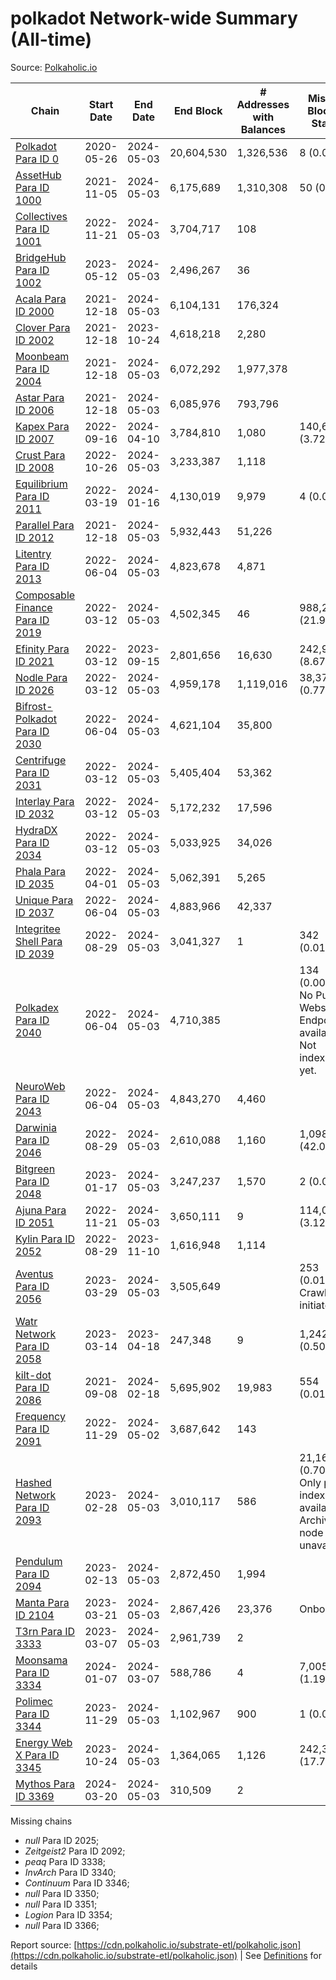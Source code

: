 # polkadot Network-wide Summary (All-time)

Source: [Polkaholic.io](https://polkaholic.io)


| Chain            | Start Date | End Date | End Block | # Addresses with Balances | Missing Blocks / Status |
| ---------------- | ---------- | ---------| --------- | ------------------------- | ----------------------- |
| [Polkadot Para ID 0](/polkadot/0-polkadot) | 2020-05-26 | 2024-05-03 | 20,604,530 |  1,326,536 | 8 (0.00%)  |
| [AssetHub Para ID 1000](/polkadot/1000-assethub) | 2021-11-05 | 2024-05-03 | 6,175,689 |  1,310,308 | 50 (0.00%)  |
| [Collectives Para ID 1001](/polkadot/1001-collectives) | 2022-11-21 | 2024-05-03 | 3,704,717 |  108 |    |
| [BridgeHub Para ID 1002](/polkadot/1002-bridgehub) | 2023-05-12 | 2024-05-03 | 2,496,267 |  36 |    |
| [Acala Para ID 2000](/polkadot/2000-acala) | 2021-12-18 | 2024-05-03 | 6,104,131 |  176,324 |    |
| [Clover Para ID 2002](/polkadot/2002-clover) | 2021-12-18 | 2023-10-24 | 4,618,218 |  2,280 |    |
| [Moonbeam Para ID 2004](/polkadot/2004-moonbeam) | 2021-12-18 | 2024-05-03 | 6,072,292 |  1,977,378 |    |
| [Astar Para ID 2006](/polkadot/2006-astar) | 2021-12-18 | 2024-05-03 | 6,085,976 |  793,796 |    |
| [Kapex Para ID 2007](/polkadot/2007-kapex) | 2022-09-16 | 2024-04-10 | 3,784,810 |  1,080 | 140,668 (3.72%)  |
| [Crust Para ID 2008](/polkadot/2008-crust) | 2022-10-26 | 2024-05-03 | 3,233,387 |  1,118 |    |
| [Equilibrium Para ID 2011](/polkadot/2011-equilibrium) | 2022-03-19 | 2024-01-16 | 4,130,019 |  9,979 | 4 (0.00%)  |
| [Parallel Para ID 2012](/polkadot/2012-parallel) | 2021-12-18 | 2024-05-03 | 5,932,443 |  51,226 |    |
| [Litentry Para ID 2013](/polkadot/2013-litentry) | 2022-06-04 | 2024-05-03 | 4,823,678 |  4,871 |    |
| [Composable Finance Para ID 2019](/polkadot/2019-composable) | 2022-03-12 | 2024-05-03 | 4,502,345 |  46 | 988,229 (21.95%)  |
| [Efinity Para ID 2021](/polkadot/2021-efinity) | 2022-03-12 | 2023-09-15 | 2,801,656 |  16,630 | 242,949 (8.67%)  |
| [Nodle Para ID 2026](/polkadot/2026-nodle) | 2022-03-12 | 2024-05-03 | 4,959,178 |  1,119,016 | 38,374 (0.77%)  |
| [Bifrost-Polkadot Para ID 2030](/polkadot/2030-bifrost) | 2022-06-04 | 2024-05-03 | 4,621,104 |  35,800 |    |
| [Centrifuge Para ID 2031](/polkadot/2031-centrifuge) | 2022-03-12 | 2024-05-03 | 5,405,404 |  53,362 |    |
| [Interlay Para ID 2032](/polkadot/2032-interlay) | 2022-03-12 | 2024-05-03 | 5,172,232 |  17,596 |    |
| [HydraDX Para ID 2034](/polkadot/2034-hydradx) | 2022-03-12 | 2024-05-03 | 5,033,925 |  34,026 |    |
| [Phala Para ID 2035](/polkadot/2035-phala) | 2022-04-01 | 2024-05-03 | 5,062,391 |  5,265 |    |
| [Unique Para ID 2037](/polkadot/2037-unique) | 2022-06-04 | 2024-05-03 | 4,883,966 |  42,337 |    |
| [Integritee Shell Para ID 2039](/polkadot/2039-integritee) | 2022-08-29 | 2024-05-03 | 3,041,327 |  1 | 342 (0.01%)  |
| [Polkadex Para ID 2040](/polkadot/2040-polkadex) | 2022-06-04 | 2024-05-03 | 4,710,385 |   | 134 (0.00%) No Public Websocket Endpoint available: Not indexing yet. |
| [NeuroWeb Para ID 2043](/polkadot/2043-neuroweb) | 2022-06-04 | 2024-05-03 | 4,843,270 |  4,460 |    |
| [Darwinia Para ID 2046](/polkadot/2046-darwinia) | 2022-08-29 | 2024-05-03 | 2,610,088 |  1,160 | 1,098,047 (42.07%)  |
| [Bitgreen Para ID 2048](/polkadot/2048-bitgreen) | 2023-01-17 | 2024-05-03 | 3,247,237 |  1,570 | 2 (0.00%)  |
| [Ajuna Para ID 2051](/polkadot/2051-ajuna) | 2022-11-21 | 2024-05-03 | 3,650,111 |  9 | 114,050 (3.12%)  |
| [Kylin Para ID 2052](/polkadot/2052-kylin) | 2022-08-29 | 2023-11-10 | 1,616,948 |  1,114 |    |
| [Aventus Para ID 2056](/polkadot/2056-aventus) | 2023-03-29 | 2024-05-03 | 3,505,649 |   | 253 (0.01%) Crawling initiated |
| [Watr Network Para ID 2058](/polkadot/2058-watr) | 2023-03-14 | 2023-04-18 | 247,348 |  9 | 1,242 (0.50%)  |
| [kilt-dot Para ID 2086](/polkadot/2086-kilt) | 2021-09-08 | 2024-02-18 | 5,695,902 |  19,983 | 554 (0.01%)  |
| [Frequency Para ID 2091](/polkadot/2091-frequency) | 2022-11-29 | 2024-05-02 | 3,687,642 |  143 |    |
| [Hashed Network Para ID 2093](/polkadot/2093-hashed) | 2023-02-28 | 2024-05-03 | 3,010,117 |  586 | 21,163 (0.70%) Only partial index available: Archive node unavailable |
| [Pendulum Para ID 2094](/polkadot/2094-pendulum) | 2023-02-13 | 2024-05-03 | 2,872,450 |  1,994 |    |
| [Manta Para ID 2104](/polkadot/2104-manta) | 2023-03-21 | 2024-05-03 | 2,867,426 |  23,376 |   Onboarding |
| [T3rn Para ID 3333](/polkadot/3333-t3rn) | 2023-03-07 | 2024-05-03 | 2,961,739 |  2 |    |
| [Moonsama Para ID 3334](/polkadot/3334-moonsama) | 2024-01-07 | 2024-03-07 | 588,786 |  4 | 7,005 (1.19%)  |
| [Polimec Para ID 3344](/polkadot/3344-polimec) | 2023-11-29 | 2024-05-03 | 1,102,967 |  900 | 1 (0.00%)  |
| [Energy Web X Para ID 3345](/polkadot/3345-energywebx) | 2023-10-24 | 2024-05-03 | 1,364,065 |  1,126 | 242,304 (17.76%)  |
| [Mythos Para ID 3369](/polkadot/3369-mythos) | 2024-03-20 | 2024-05-03 | 310,509 |  2 |    |

Missing chains


* *null* Para ID 2025; 
* *Zeitgeist2* Para ID 2092; 
* *peaq* Para ID 3338; 
* *InvArch* Para ID 3340; 
* *Continuum* Para ID 3346; 
* *null* Para ID 3350; 
* *null* Para ID 3351; 
* *Logion* Para ID 3354; 
* *null* Para ID 3366; 

Report source: [https://cdn.polkaholic.io/substrate-etl/polkaholic.json](https://cdn.polkaholic.io/substrate-etl/polkaholic.json) | See [Definitions](/DEFINITIONS.md) for details
